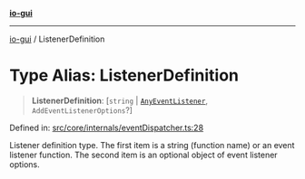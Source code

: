 [**io-gui**](../README.md)

***

[io-gui](../README.md) / ListenerDefinition

# Type Alias: ListenerDefinition

> **ListenerDefinition**: \[`string` \| [`AnyEventListener`](AnyEventListener.md), `AddEventListenerOptions`?\]

Defined in: [src/core/internals/eventDispatcher.ts:28](https://github.com/io-gui/io/blob/main/src/core/internals/eventDispatcher.ts#L28)

Listener definition type.
The first item is a string (function name) or an event listener function.
The second item is an optional object of event listener options.
